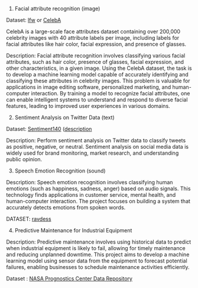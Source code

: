 


1. Facial attribute recognition (image)

Dataset: [lfw](http://vis-www.cs.umass.edu/lfw/) or [CelebA](http://mmlab.ie.cuhk.edu.hk/projects/CelebA.html)

CelebA is a large-scale face attributes dataset containing over 200,000
celebrity images with 40 attribute labels per image, including labels for
facial attributes like hair color, facial expression, and presence of glasses.

Description: Facial attribute recognition involves classifying various facial
attributes, such as hair color, presence of glasses, facial expression, and
other characteristics, in a given image. Using the CelebA dataset, the task is
to develop a machine learning model capable of accurately identifying and
classifying these attributes in celebrity images. This problem is valuable for
applications in image editing software, personalized marketing, and
human-computer interaction. By training a model to recognize facial
attributes, one can enable intelligent systems to understand and respond to
diverse facial features, leading to improved user experiences in various
domains.


2. Sentiment Analysis on Twitter Data (text)

Dataset:
[Sentiment140](https://drive.google.com/u/0/uc?id=0B04GJPshIjmPRnZManQwWEdTZjg&export=download)
([description](http://help.sentiment140.com/for-students/)

Description: Perform sentiment analysis on Twitter data to classify tweets as
positive, negative, or neutral. Sentiment analysis on social media data is
widely used for brand monitoring, market research, and understanding public
opinion.

3. Speech Emotion Recognition (sound)

Description: Speech emotion recognition involves classifying human emotions
(such as happiness, sadness, anger) based on audio signals. This technology
finds applications in customer service, mental health, and human-computer
interaction. The project focuses on building a system that accurately detects
emotions from spoken words.

DATASET: [ravdess](https://zenodo.org/records/1188976)

4. Predictive Maintenance for Industrial Equipment

Description: Predictive maintenance involves using historical data to predict
when industrial equipment is likely to fail, allowing for timely maintenance
and reducing unplanned downtime. This project aims to develop a machine
learning model using sensor data from the equipment to forecast potential
failures, enabling businesses to schedule maintenance activities efficiently.


Dataset : [NASA Prognostics Center Data Repository](https://www.nasa.gov/intelligent-systems-division/discovery-and-systems-health/pcoe/pcoe-data-set-repository/)


